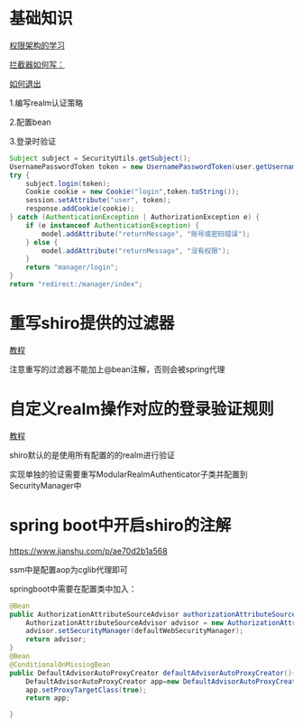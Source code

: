 # 基础知识

[权限架构的学习](https://www.cnblogs.com/jpfss/p/11210694.html)

[拦截器如何写：](https://my.oschina.net/tij/blog/1929288)

[如何退出](https://blog.csdn.net/weixin_42794011/article/details/88667527)

1.编写realm认证策略

2.配置bean

3.登录时验证

```java
Subject subject = SecurityUtils.getSubject();
UsernamePasswordToken token = new UsernamePasswordToken(user.getUsername(), user.getPassword());
try {
    subject.login(token);
    Cookie cookie = new Cookie("login",token.toString());
    session.setAttribute("user", token);
    response.addCookie(cookie);
} catch (AuthenticationException | AuthorizationException e) {
    if (e instanceof AuthenticationException) {
        model.addAttribute("returnMessage", "账号或密码错误");
    } else {
        model.addAttribute("returnMessage", "没有权限");
    }
    return "manager/login";
}
return "redirect:/manager/index";

```



# 重写shiro提供的过滤器

[教程](https://blog.csdn.net/qq_34021712/article/details/84722252)

注意重写的过滤器不能加上@bean注解，否则会被spring代理 



# 自定义realm操作对应的登录验证规则

[教程](https://blog.csdn.net/xiangwanpeng/article/details/54802509)

shiro默认的是使用所有配置的的realm进行验证

实现单独的验证需要重写ModularRealmAuthenticator子类并配置到SecurityManager中



# spring boot中开启shiro的注解

<https://www.jianshu.com/p/ae70d2b1a568>

ssm中是配置aop为cglib代理即可

springboot中需要在配置类中加入：

```java
@Bean
public AuthorizationAttributeSourceAdvisor authorizationAttributeSourceAdvisor(@Qualifier("defaultWebSecurityManager")DefaultWebSecurityManager defaultWebSecurityManager) {
    AuthorizationAttributeSourceAdvisor advisor = new AuthorizationAttributeSourceAdvisor();
    advisor.setSecurityManager(defaultWebSecurityManager);
    return advisor;
}
@Bean
@ConditionalOnMissingBean
public DefaultAdvisorAutoProxyCreator defaultAdvisorAutoProxyCreator(){
    DefaultAdvisorAutoProxyCreator app=new DefaultAdvisorAutoProxyCreator();
    app.setProxyTargetClass(true);
    return app;

}

```

